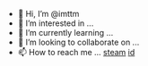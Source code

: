 - 👋 Hi, I’m @imttm
- 👀 I’m interested in ...
- 🌱 I’m currently learning ...
- 💞️ I’m looking to collaborate on ...
- 📫 How to reach me ...
[steam](https://steamcommunity.com/home)
[id](https://steamcommunity.com/id/imttm)
<!---
imttm/imttm is a ✨ special ✨ repository because its `README.md` (this file) appears on your GitHub profile.
You can click the Preview link to take a look at your changes.
--->
